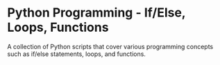 # Python Programming - If/Else, Loops, Functions

A collection of Python scripts that cover various programming concepts such as if/else statements, loops, and functions.


